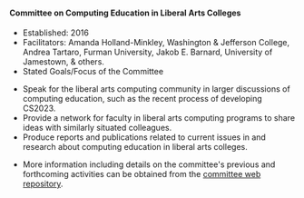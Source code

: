 #### Committee on Computing Education in Liberal Arts Colleges

- Established: 2016
- Facilitators: Amanda Holland-Minkley, Washington & Jefferson College, Andrea Tartaro, Furman University, Jakob E. Barnard, University of Jamestown, & others.
- Stated Goals/Focus of the Committee
+ Speak for the liberal arts computing community in larger discussions of computing education, such as the recent process of developing CS2023.
+ Provide a network for faculty in liberal arts computing programs to share ideas with similarly situated colleagues.
+ Produce reports and publications related to current issues in and research about computing education in liberal arts colleges.
- More information including details on the committee's previous and forthcoming activities can be obtained from the [committee web repository](https://computing-in-the-liberal-arts.github.io/).
